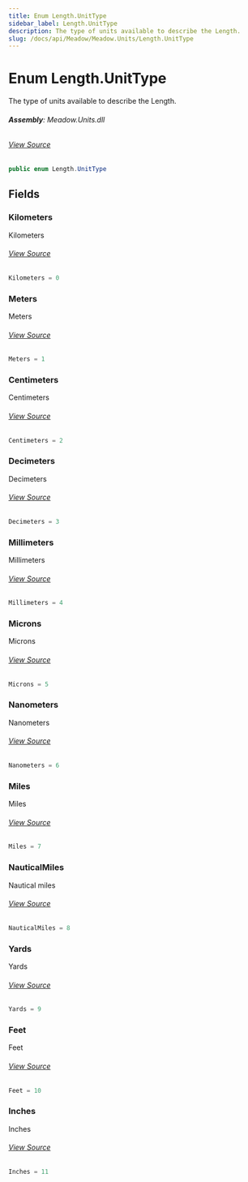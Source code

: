 ```yaml
---
title: Enum Length.UnitType
sidebar_label: Length.UnitType
description: The type of units available to describe the Length.
slug: /docs/api/Meadow/Meadow.Units/Length.UnitType
---
```

# Enum Length.UnitType
The type of units available to describe the Length.

###### **Assembly**: Meadow.Units.dll
###### [View Source](https://github.com/WildernessLabs/Meadow.Units.git/blob/develop/Source/Meadow.Units/Length.cs#L59)
```csharp title="Declaration"
public enum Length.UnitType
```
## Fields
### Kilometers
Kilometers
###### [View Source](https://github.com/WildernessLabs/Meadow.Units.git/blob/develop/Source/Meadow.Units/Length.cs#L62)
```csharp title="Declaration"
Kilometers = 0
```
### Meters
Meters
###### [View Source](https://github.com/WildernessLabs/Meadow.Units.git/blob/develop/Source/Meadow.Units/Length.cs#L64)
```csharp title="Declaration"
Meters = 1
```
### Centimeters
Centimeters
###### [View Source](https://github.com/WildernessLabs/Meadow.Units.git/blob/develop/Source/Meadow.Units/Length.cs#L66)
```csharp title="Declaration"
Centimeters = 2
```
### Decimeters
Decimeters
###### [View Source](https://github.com/WildernessLabs/Meadow.Units.git/blob/develop/Source/Meadow.Units/Length.cs#L68)
```csharp title="Declaration"
Decimeters = 3
```
### Millimeters
Millimeters
###### [View Source](https://github.com/WildernessLabs/Meadow.Units.git/blob/develop/Source/Meadow.Units/Length.cs#L70)
```csharp title="Declaration"
Millimeters = 4
```
### Microns
Microns
###### [View Source](https://github.com/WildernessLabs/Meadow.Units.git/blob/develop/Source/Meadow.Units/Length.cs#L72)
```csharp title="Declaration"
Microns = 5
```
### Nanometers
Nanometers
###### [View Source](https://github.com/WildernessLabs/Meadow.Units.git/blob/develop/Source/Meadow.Units/Length.cs#L74)
```csharp title="Declaration"
Nanometers = 6
```
### Miles
Miles
###### [View Source](https://github.com/WildernessLabs/Meadow.Units.git/blob/develop/Source/Meadow.Units/Length.cs#L76)
```csharp title="Declaration"
Miles = 7
```
### NauticalMiles
Nautical miles
###### [View Source](https://github.com/WildernessLabs/Meadow.Units.git/blob/develop/Source/Meadow.Units/Length.cs#L78)
```csharp title="Declaration"
NauticalMiles = 8
```
### Yards
Yards
###### [View Source](https://github.com/WildernessLabs/Meadow.Units.git/blob/develop/Source/Meadow.Units/Length.cs#L80)
```csharp title="Declaration"
Yards = 9
```
### Feet
Feet
###### [View Source](https://github.com/WildernessLabs/Meadow.Units.git/blob/develop/Source/Meadow.Units/Length.cs#L82)
```csharp title="Declaration"
Feet = 10
```
### Inches
Inches
###### [View Source](https://github.com/WildernessLabs/Meadow.Units.git/blob/develop/Source/Meadow.Units/Length.cs#L84)
```csharp title="Declaration"
Inches = 11
```
